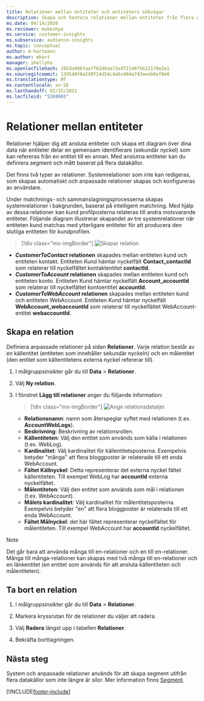 ```yaml
---
title: Relationer mellan entiteter och entiteters sökvägar
description: Skapa och hantera relationer mellan entiteter från flera datakällor.
ms.date: 04/14/2020
ms.reviewer: mukeshpo
ms.service: customer-insights
ms.subservice: audience-insights
ms.topic: conceptual
author: m-hartmann
ms.author: mhart
manager: shellyha
ms.openlocfilehash: 292da986faa7f62d8aa73ed7214075612178e2e1
ms.sourcegitcommit: 139548f8a2d0f24d54c4a6c404a743eeeb8ef8e0
ms.translationtype: HT
ms.contentlocale: sv-SE
ms.lasthandoff: 02/15/2021
ms.locfileid: "5269903"
---
```

# <a name="relationships-between-entities"></a>Relationer mellan entiteter

Relationer hjälper dig att ansluta entiteter och skapa ett diagram över dina data när entiteter delar en gemensam identifierare (sekundär nyckel) som kan refereras från en entitet till en annan. Med anslutna entiteter kan du definiera segment och mått baserat på flera datakällor.

Det finns två typer av relationer. Systemrelationer som inte kan redigeras, som skapas automatiskt och anpassade relationer skapas och konfigureras av användare.

Under matchnings- och sammanslagningsprocesserna skapas systemrelationer i bakgrunden, baserat på intelligent matchning. Med hjälp av dessa relationer kan kund profilposterna relateras till andra motsvarande entiteter. Följande diagram illustrerar skapandet av tre systemrelationer när entiteten kund matchas med ytterligare entiteter för att producera den slutliga entiteten för kundprofilen.

> [!div class="mx-imgBorder"]
> ![Skapar relation](media/relationships-entities-merge.png "Skapar relation")

- ***CustomerToContact* relationen** skapades mellan entiteten kund och entiteten kontakt. Entiteten Kund hämtar nyckelfält **Contact_contactId** som relaterar till nyckelfältet kontaktentitet **contactId**.
- ***CustomerToAccount* relationen** skapades mellan entiteten kund och entiteten konto. Entiteten Kund hämtar nyckelfält **Account_accountId** som relaterar till nyckelfältet kontoentitet **accountId**.
- ***CustomerToWebAccount* relationen** skapades mellan entiteten kund och entiteten WebAccount. Entiteten Kund hämtar nyckelfält **WebAccount_webaccountId** som relaterar till nyckelfältet WebAccount-entitet **webaccountId**.

## <a name="create-a-relationship"></a>Skapa en relation

Definiera anpassade relationer på sidan **Relationer**. Varje relation består av en källentitet (entiteten som innehåller sekundär nyckeln) och en målentitet (den entitet som källentitetens externa nyckel refererar till).

1. I målgruppsinsikter går du till **Data** > **Relationer**.

2. Välj **Ny relation**.

3. I fönstret **Lägg till relationer** anger du följande information:

   > [!div class="mx-imgBorder"]
   > ![Ange relationsdetaljer](media/relationships-add.png "Ange relationsdetaljer")

   - **Relationsnamn**: namn som återspeglar syftet med relationen (t.ex. **AccountWebLogs**).
   - **Beskrivning**: Beskrivning av relationsrollen.
   - **Källentiteten**: Välj den entitet som används som källa i relationen (t.ex. WebLog).
   - **Kardinalitet**: Välj kardinalitet för källentitetsposterna. Exempelvis betyder "många" att flera bloggposter är relaterade till ett enda WebAccount.
   - **Fältet Källnyckel**: Detta representerar det externa nyckel fältet källentiteten. Till exempel WebLog har **accountId** externa nyckelfältet.
   - **Målentiteten**: Välj den entitet som används som mål i relationen (t.ex. WebAccount).
   - **Målets kardinalitet**: Välj kardinalitet för målentitetsposterna. Exempelvis betyder "en" att flera bloggposter är relaterade till ett enda WebAccount.
   - **Fältet Målnyckel**: det här fältet representerar nyckelfältet för målentiteten. Till exempel WebAccount har **accountId** nyckelfältet.

> [!NOTE]
> Det går bara att använda många till en-relationer och en till en-relationer. Många till många-relationer kan skapas med två många till en-relationer och en länkentitet (en entitet som används för att ansluta källentiteten och målentiteten).

## <a name="delete-a-relationship"></a>Ta bort en relation

1. I målgruppsinsikter går du till **Data** > **Relationer**.

2. Markera kryssrutan för de relationer du väljer att radera.

3. Välj **Radera** längst upp i tabellen **Relationer**.

4. Bekräfta borttagningen.

## <a name="next-step"></a>Nästa steg

System och anpassade relationer används för att skapa segment utifrån flera datakällor som inte längre är silor. Mer information finns [Segment](segments.md).


[!INCLUDE[footer-include](../includes/footer-banner.md)]